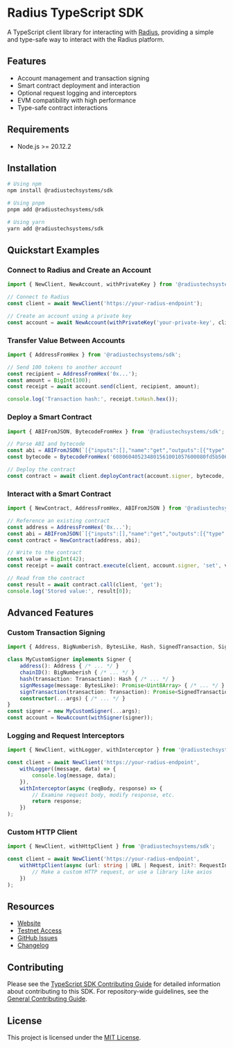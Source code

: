 # Radius TypeScript SDK

A TypeScript client library for interacting with [Radius](https://radiustech.xyz/), providing a simple and type-safe
way to interact with the Radius platform.

## Features

- Account management and transaction signing
- Smart contract deployment and interaction
- Optional request logging and interceptors
- EVM compatibility with high performance
- Type-safe contract interactions

## Requirements

- Node.js >= 20.12.2

## Installation

```bash
# Using npm
npm install @radiustechsystems/sdk

# Using pnpm
pnpm add @radiustechsystems/sdk

# Using yarn
yarn add @radiustechsystems/sdk
```

## Quickstart Examples

### Connect to Radius and Create an Account

```typescript
import { NewClient, NewAccount, withPrivateKey } from '@radiustechsystems/sdk';

// Connect to Radius
const client = await NewClient('https://your-radius-endpoint');

// Create an account using a private key
const account = await NewAccount(withPrivateKey('your-private-key', client));
```

### Transfer Value Between Accounts

```typescript
import { AddressFromHex } from '@radiustechsystems/sdk';

// Send 100 tokens to another account
const recipient = AddressFromHex('0x...');
const amount = BigInt(100);
const receipt = await account.send(client, recipient, amount);

console.log('Transaction hash:', receipt.txHash.hex());
```

### Deploy a Smart Contract

```typescript
import { ABIFromJSON, BytecodeFromHex } from '@radiustechsystems/sdk';

// Parse ABI and bytecode
const abi = ABIFromJSON(`[{"inputs":[],"name":"get","outputs":[{"type":"uint256"}],"type":"function"},{"inputs":[{"type":"uint256"}],"name":"set","type":"function"}]`);
const bytecode = BytecodeFromHex('608060405234801561001057600080fd5b50610150806100...');

// Deploy the contract
const contract = await client.deployContract(account.signer, bytecode, abi);
```

### Interact with a Smart Contract

```typescript
import { NewContract, AddressFromHex, ABIFromJSON } from '@radiustechsystems/sdk';

// Reference an existing contract
const address = AddressFromHex('0x...');
const abi = ABIFromJSON(`[{"inputs":[],"name":"get","outputs":[{"type":"uint256"}],"type":"function"},{"inputs":[{"type":"uint256"}],"name":"set","type":"function"}]`);
const contract = NewContract(address, abi);

// Write to the contract
const value = BigInt(42);
const receipt = await contract.execute(client, account.signer, 'set', value);

// Read from the contract
const result = await contract.call(client, 'get');
console.log('Stored value:', result[0]);
```

## Advanced Features

### Custom Transaction Signing

```typescript
import { Address, BigNumberish, BytesLike, Hash, SignedTransaction, Signer, Transaction } from '@radiustechsystems/sdk';

class MyCustomSigner implements Signer {
    address(): Address { /* ... */ }
    chainID(): BigNumberish { /* ... */ }
    hash(transaction: Transaction): Hash { /* ... */ }
    signMessage(message: BytesLike): Promise<Uint8Array> { /* ... */ }
    signTransaction(transaction: Transaction): Promise<SignedTransaction> { /* ... */ }
    constructor(...args) { /* ... */ }
}
const signer = new MyCustomSigner(...args);
const account = NewAccount(withSigner(signer));
```

### Logging and Request Interceptors

```typescript
import { NewClient, withLogger, withInterceptor } from '@radiustechsystems/sdk';

const client = await NewClient('https://your-radius-endpoint',
    withLogger((message, data) => {
        console.log(message, data);
    }),
    withInterceptor(async (reqBody, response) => {
        // Examine request body, modify response, etc.
        return response;
    })
);
```

### Custom HTTP Client

```typescript
import { NewClient, withHttpClient } from '@radiustechsystems/sdk';

const client = await NewClient('https://your-radius-endpoint',
    withHttpClient(async (url: string | URL | Request, init?: RequestInit | undefined): Promise<Response> => {
        // Make a custom HTTP request, or use a library like axios
    })
);
```

## Resources

- [Website](https://radiustech.xyz/)
- [Testnet Access](https://docs.radiustech.xyz/radius-testnet-access) 
- [GitHub Issues](https://github.com/radiustechsystems/sdks/issues)
- [Changelog](CHANGELOG.md)

## Contributing

Please see the [TypeScript SDK Contributing Guide](CONTRIBUTING.md) for detailed information about contributing to this
SDK. For repository-wide guidelines, see the [General Contributing Guide](../CONTRIBUTING.md).

## License

This project is licensed under the [MIT License](../LICENSE).
